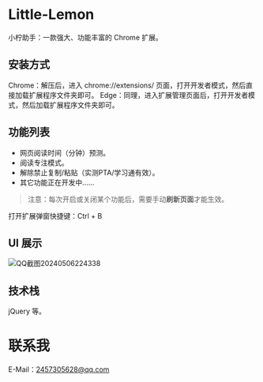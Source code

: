 # Little-Lemon

小柠助手：一款强大、功能丰富的 Chrome 扩展。

## 安装方式

Chrome：解压后，进入 chrome://extensions/ 页面，打开开发者模式，然后直接加载扩展程序文件夹即可。
Edge：同理，进入扩展管理页面后，打开开发者模式，然后加载扩展程序文件夹即可。

## 功能列表

- 网页阅读时间（分钟）预测。
- 阅读专注模式。
- 解除禁止复制/粘贴（实测PTA/学习通有效）。
- 其它功能正在开发中……

> 注意：每次开启或关闭某个功能后，需要手动**刷新页面**才能生效。

打开扩展弹窗快捷键：Ctrl + B

## UI 展示

![QQ截图20240506224338](https://github.com/ZY16263646566679/Little-Lemon/assets/118327380/0dbfdff3-bf47-490d-af49-83de64763660)

## 技术栈

jQuery 等。

# 联系我

E-Mail：2457305628@qq.com
